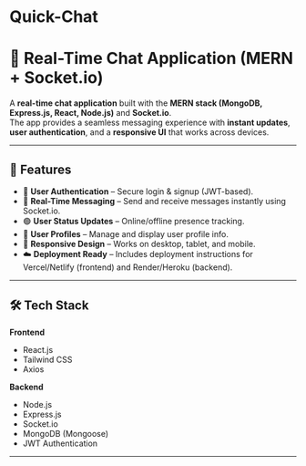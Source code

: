 # Quick-Chat
# 💬 Real-Time Chat Application (MERN + Socket.io)

A **real-time chat application** built with the **MERN stack (MongoDB, Express.js, React, Node.js)** and **Socket.io**.  
The app provides a seamless messaging experience with **instant updates**, **user authentication**, and a **responsive UI** that works across devices.  

---

## 🚀 Features
- 🔐 **User Authentication** – Secure login & signup (JWT-based).  
- 💬 **Real-Time Messaging** – Send and receive messages instantly using Socket.io.  
- 🟢 **User Status Updates** – Online/offline presence tracking.  
- 👤 **User Profiles** – Manage and display user profile info.  
- 📱 **Responsive Design** – Works on desktop, tablet, and mobile.  
- ☁️ **Deployment Ready** – Includes deployment instructions for Vercel/Netlify (frontend) and Render/Heroku (backend).  

---

## 🛠️ Tech Stack
**Frontend**  
- React.js  
- Tailwind CSS  
- Axios  

**Backend**  
- Node.js  
- Express.js  
- Socket.io  
- MongoDB (Mongoose)  
- JWT Authentication  

---

